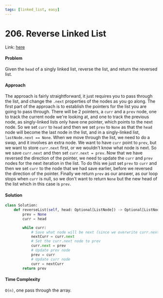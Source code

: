 ```yaml
---
tags: [linked_list, easy]
---
```


# 206. Reverse Linked List
Link: [here](https://leetcode.com/problems/reverse-linked-list/description)

#### Problem
Given the `head` of a singly linked list, reverse the list, and return the reversed list.

#### Approach
The approach is fairly straightforward, it just requires you to pass through the list, and change the `.next` properties of the nodes as you go along. The first part of the approach is to establish the pointers for the list you are going to pass through. There will be 2 pointers, a `curr` and a `prev` node, one to track the current node we're looking at, and one to track the previous node, as singly-linked lists only have one pointer, which points to the next node.
So we set `curr` to `head` and then we set `prev` to `None` as that the `head` node will become the last node in the list, and in a singly-linked list, `lastNode.next == None`.
When we move through the list, we need to do a swap, and it involves an extra node. We want to have `curr` point to `prev`, but we want to store `curr.next` first, or we wouldn't know what node is next. So we save `curr.next` and then set `curr.next = prev`. Now that we have reversed the direction of the pointer, we need to update the `curr` and `prev` nodes for the next iteration in the list. To do this we just set `prev` to `curr` and then we set `curr` to the node that we had save earlier, before we reversed the direction of the pointer.
Finally we return `prev` as our answer, as our loop stops when `curr` is null, so we don't want to return `None` but the new head of the list which in this case is `prev`.

#### Solution
```python 
class Solution:
    def reverseList(self, head: Optional[ListNode]) -> Optional[ListNode]:
        prev = None
        curr = head

        while curr:
            # Save what node will be next (since we overwrite curr.next)
            nextCurr = curr.next
            # Set the curr.next node to prev
            curr.next = prev
            # Update prev node
            prev = curr
            # Update curr node 
            curr = nextCurr
        return prev
```

#### Time Complexity
`O(n)`, one pass through the array.
